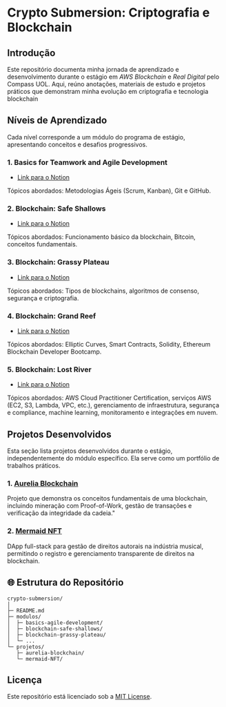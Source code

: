 # Crypto Submersion: Criptografia e Blockchain

## Introdução

Este repositório documenta minha jornada de aprendizado e desenvolvimento durante o estágio em *AWS Blockchain* e *Real Digital* pelo Compass UOL. Aqui, reúno anotações, materiais de estudo e projetos práticos que demonstram minha evolução em criptografia e tecnologia blockchain

## Níveis de Aprendizado

Cada nível corresponde a um módulo do programa de estágio, apresentando conceitos e desafios progressivos.

### 1. Basics for Teamwork and Agile Development

- [Link para o Notion](https://sky-clock-04e.notion.site/10d0cf47793880e88008d2969baad064?v=43eaeedb151747f89e3fac0d19b85023)

Tópicos abordados: Metodologias Ágeis (Scrum, Kanban), Git e GitHub.

### 2. Blockchain: Safe Shallows

- [Link para o Notion](https://sky-clock-04e.notion.site/10d0cf477938804c8175d3fa04be2702?v=fc87071403e249ef86c44c2dbf09e581)

Tópicos abordados: Funcionamento básico da blockchain, Bitcoin, conceitos fundamentais.

### 3. Blockchain: Grassy Plateau

- [Link para o Notion](https://sky-clock-04e.notion.site/10f0cf4779388023b51ccbe7edaf9a8b?v=1b1c2dd9d08f479ea28b44bc68ecbd22&pvs=4)

Tópicos abordados: Tipos de blockchains, algoritmos de consenso, segurança e criptografia.

### 4. Blockchain: Grand Reef

- [Link para o Notion](https://sky-clock-04e.notion.site/13d0cf47793880178faaebf82e586e3f?v=f545f1d2f28544398a4d4252bd9eaabc)

Tópicos abordados: Elliptic Curves, Smart Contracts, Solidity, Ethereum Blockchain Developer Bootcamp.

### 5. Blockchain: Lost River

- [Link para o Notion](https://sky-clock-04e.notion.site/1770cf477938804dadc2d0a3b0910542?v=fa10c52483324d8eb1ed160d20ccccd9&pvs=4)

Tópicos abordados: AWS Cloud Practitioner Certification, serviços AWS (EC2, S3, Lambda, VPC, etc.), gerenciamento de infraestrutura, segurança e compliance, machine learning, monitoramento e integrações em nuvem.

## Projetos Desenvolvidos

Esta seção lista projetos desenvolvidos durante o estágio, independentemente do módulo específico. Ela serve como um portfólio de trabalhos práticos.

### **1. [Aurelia Blockchain](https://github.com/vasconcel/aurelia-demo)**
Projeto que demonstra os conceitos fundamentais de uma blockchain, incluindo mineração com Proof-of-Work, gestão de transações e verificação da integridade da cadeia."

### **2. [Mermaid NFT](https://github.com/vasconcel/mermaid-NFT)**
DApp full-stack para gestão de direitos autorais na indústria musical, permitindo o registro e gerenciamento transparente de direitos na blockchain.

## 🌐 Estrutura do Repositório

```
crypto-submersion/
│
├─ README.md
├─ modulos/
│  ├─ basics-agile-development/
│  ├─ blockchain-safe-shallows/
│  ├─ blockchain-grassy-plateau/
│  └─ ...
└─ projetos/
   ├─ aurelia-blockchain/
   └─ mermaid-NFT/
```

## Licença

Este repositório está licenciado sob a [MIT License](https://choosealicense.com/licenses/mit/).
